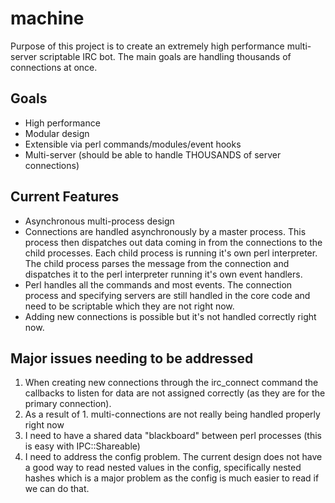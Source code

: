 # machine
Purpose of this project is to create an extremely high performance multi-server scriptable IRC bot. The main goals are handling thousands of connections at once.

## Goals

* High performance
* Modular design
* Extensible via perl commands/modules/event hooks
* Multi-server (should be able to handle THOUSANDS of server connections)

## Current Features

* Asynchronous multi-process design
* Connections are handled asynchronously by a master process. This process
then dispatches out data coming in from the connections to the child processes. Each child process
is running it's own perl interpreter. The child process parses the message from the
connection and dispatches it to the perl interpreter running it's own event handlers.
* Perl handles all the commands and most events. The connection process
and specifying servers are still handled in the core code and need to be scriptable
which they are not right now.
* Adding new connections is possible but it's not handled correctly right now.

## Major issues needing to be addressed

1. When creating new connections through the irc_connect command the callbacks
to listen for data are not assigned correctly (as they are for the primary connection).
2. As a result of 1. multi-connections are not really being handled properly right now
3. I need to have a shared data "blackboard" between perl processes (this is easy with IPC::Shareable)
4. I need to address the config problem. The current design does not have a good way to read nested values in
the config, specifically nested hashes which is a major problem as the config is much easier to read if we
can do that. 
